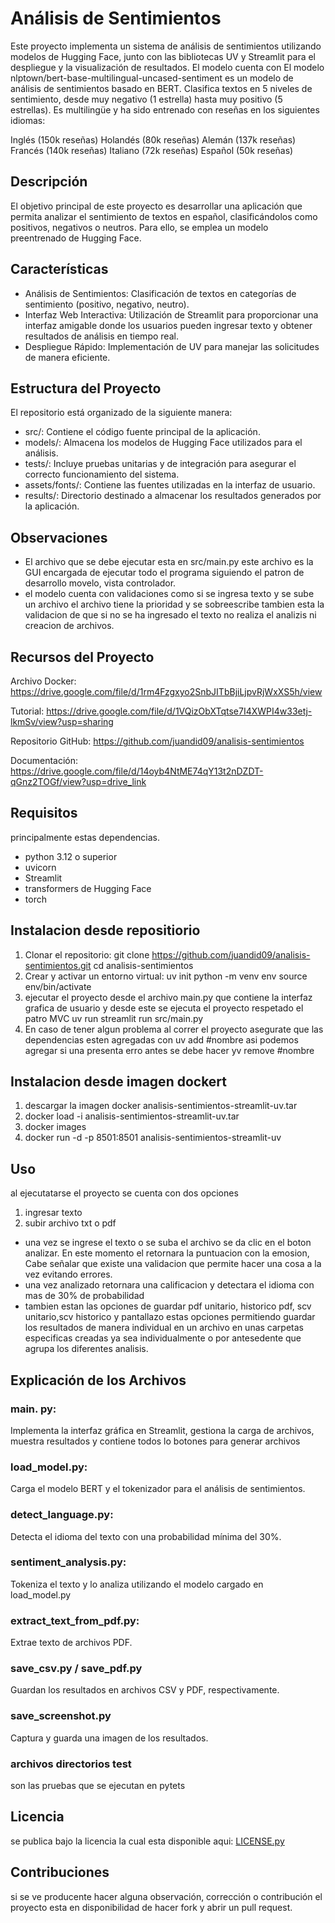 # Análisis de Sentimientos
Este proyecto implementa un sistema de análisis de sentimientos utilizando modelos de Hugging Face, junto con las bibliotecas UV y Streamlit para el despliegue y la visualización de resultados. El modelo cuenta con El modelo nlptown/bert-base-multilingual-uncased-sentiment es un modelo de análisis de sentimientos basado en BERT. Clasifica textos en 5 niveles de sentimiento, desde muy negativo (1 estrella) hasta muy positivo (5 estrellas). Es multilingüe y ha sido entrenado con reseñas en los siguientes idiomas:

Inglés (150k reseñas)
Holandés (80k reseñas)
Alemán (137k reseñas)
Francés (140k reseñas)
Italiano (72k reseñas)
Español (50k reseñas)

## Descripción
El objetivo principal de este proyecto es desarrollar una aplicación que permita analizar el sentimiento de textos en español, clasificándolos como positivos, negativos o neutros. Para ello, se emplea un modelo preentrenado de Hugging Face.

## Características
- Análisis de Sentimientos: Clasificación de textos en categorías de sentimiento (positivo, negativo, neutro).
- Interfaz Web Interactiva: Utilización de Streamlit para proporcionar una interfaz amigable donde los usuarios pueden ingresar texto y obtener resultados de análisis en tiempo real.
- Despliegue Rápido: Implementación de UV para manejar las solicitudes de manera eficiente.

## Estructura del Proyecto
El repositorio está organizado de la siguiente manera:
- src/: Contiene el código fuente principal de la aplicación.
- models/: Almacena los modelos de Hugging Face utilizados para el análisis.
- tests/: Incluye pruebas unitarias y de integración para asegurar el correcto funcionamiento del sistema.
- assets/fonts/: Contiene las fuentes utilizadas en la interfaz de usuario.
- results/: Directorio destinado a almacenar los resultados generados por la aplicación.

## Observaciones 
- El archivo que se debe ejecutar esta en src/main.py este archivo es la GUI encargada de ejecutar todo el programa siguiendo el patron de desarrollo movelo, vista controlador. 
- el modelo cuenta con validaciones como si se ingresa texto y se sube un archivo el archivo tiene la prioridad y se sobreescribe tambien esta la validacion de que si no se ha ingresado el texto no realiza el analizis ni creacion de archivos.

## Recursos del Proyecto
Archivo Docker: https://drive.google.com/file/d/1rm4Fzgxyo2SnbJITbBjiLjpvRjWxXS5h/view

Tutorial: https://drive.google.com/file/d/1VQizObXTqtse7I4XWPI4w33etj-lkmSv/view?usp=sharing

Repositorio GitHub: https://github.com/juandid09/analisis-sentimientos

Documentación: https://drive.google.com/file/d/14oyb4NtME74qY13t2nDZDT-qGnz2TOGf/view?usp=drive_link

## Requisitos
principalmente estas dependencias. 
- python 3.12 o superior
- uvicorn
- Streamlit
- transformers de Hugging Face
- torch

## Instalacion desde repositiorio
1. Clonar el repositorio:
  git clone https://github.com/juandid09/analisis-sentimientos.git
  cd analisis-sentimientos
2. Crear y activar un entorno virtual:
   uv init
   python -m venv env
   source env/bin/activate
3. ejecutar el proyecto desde el archivo main.py que contiene la interfaz grafica de usuario y desde este se ejecuta el proyecto respetado el patro MVC
   uv run streamlit run src/main.py
4. En caso de tener algun problema al correr el proyecto asegurate que las dependencias esten agregadas con uv add #nombre asi podemos agregar si una presenta erro antes se debe hacer yv remove #nombre

## Instalacion desde imagen dockert 
1. descargar la imagen docker analisis-sentimientos-streamlit-uv.tar
2. docker load -i analisis-sentimientos-streamlit-uv.tar
3. docker images
4. docker run -d -p 8501:8501 analisis-sentimientos-streamlit-uv
   
## Uso 
al ejecutatarse el proyecto se cuenta con dos opciones 
1. ingresar texto
2. subir archivo txt o pdf
- una vez se ingrese el texto o se suba el archivo se da clic en el boton analizar. En este momento el retornara la puntuacion con la emosion, Cabe señalar que existe una validacion que permite hacer una cosa a la vez evitando errores.
- una vez analizado retornara una calificacion y detectara el idioma con mas de 30% de probabilidad
- tambien estan las opciones de guardar pdf unitario, historico pdf, scv unitario,scv historico y pantallazo estas opciones permitiendo guardar los resultados de manera individual en un archivo en unas carpetas especificas creadas ya sea individualmente o por antesedente que agrupa los diferentes analisis.

## Explicación de los Archivos
### main. py: 
Implementa la interfaz gráfica en Streamlit, gestiona la carga de archivos, muestra resultados y contiene todos lo botones para generar archivos
### load_model.py: 
Carga el modelo BERT y el tokenizador para el análisis de sentimientos.
### detect_language.py:
Detecta el idioma del texto con una probabilidad mínima del 30%.
### sentiment_analysis.py:
Tokeniza el texto y lo analiza utilizando el modelo cargado en load_model.py
### extract_text_from_pdf.py:
Extrae texto de archivos PDF.
### save_csv.py / save_pdf.py
Guardan los resultados en archivos CSV y PDF, respectivamente.
### save_screenshot.py
Captura y guarda una imagen de los resultados.
### archivos directorios test 
son las pruebas que se ejecutan en pytets

## Licencia
se publica bajo la licencia la cual esta disponible aqui: [LICENSE.py](https://github.com/juandid09/analisis-sentimientos/blob/main/LICENSE)

## Contribuciones
si se ve producente hacer alguna observación, corrección  o contribución el proyecto esta en disponibilidad  de hacer fork y abrir un pull request.  
